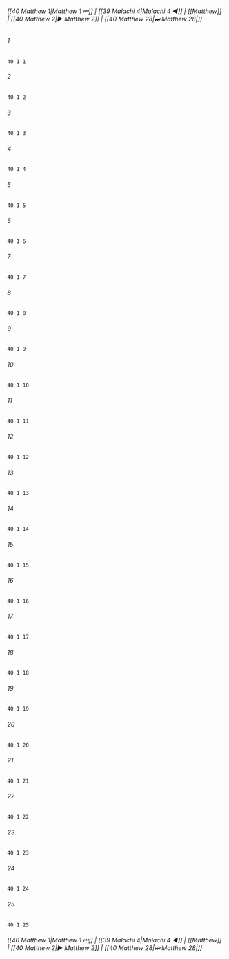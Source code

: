 
###### [[40 Matthew 1|Matthew 1 ⏮]] | [[39 Malachi 4|Malachi 4 ◀]] | [[Matthew]] | [[40 Matthew 2|▶ Matthew 2]] | [[40 Matthew 28|⏭ Matthew 28|]]

###### 1
``` verse
40 1 1 
```
###### 2
``` verse
40 1 2 
```
###### 3
``` verse
40 1 3 
```
###### 4
``` verse
40 1 4 
```
###### 5
``` verse
40 1 5 
```
###### 6
``` verse
40 1 6 
```
###### 7
``` verse
40 1 7 
```
###### 8
``` verse
40 1 8 
```
###### 9
``` verse
40 1 9 
```
###### 10
``` verse
40 1 10 
```
###### 11
``` verse
40 1 11 
```
###### 12
``` verse
40 1 12 
```
###### 13
``` verse
40 1 13 
```
###### 14
``` verse
40 1 14 
```
###### 15
``` verse
40 1 15 
```
###### 16
``` verse
40 1 16 
```
###### 17
``` verse
40 1 17 
```
###### 18
``` verse
40 1 18 
```
###### 19
``` verse
40 1 19 
```
###### 20
``` verse
40 1 20 
```
###### 21
``` verse
40 1 21 
```
###### 22
``` verse
40 1 22 
```
###### 23
``` verse
40 1 23 
```
###### 24
``` verse
40 1 24 
```
###### 25
``` verse
40 1 25 
```

###### [[40 Matthew 1|Matthew 1 ⏮]] | [[39 Malachi 4|Malachi 4 ◀]] | [[Matthew]] | [[40 Matthew 2|▶ Matthew 2]] | [[40 Matthew 28|⏭ Matthew 28|]]

